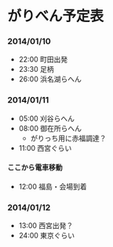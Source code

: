がりべん予定表
==

### 2014/01/10
- 22:00 町田出発
- 23:30 足柄
- 26:00 浜名湖らへん

### 2014/01/11
- 05:00 刈谷らへん
- 08:00 御在所らへん
    - がりっち用に赤福調達？
- 11:00 西宮ぐらい
#### ここから電車移動
- 12:00 福島・会場到着

### 2014/01/12
- 13:00 西宮出発？
- 24:00 東京ぐらい
